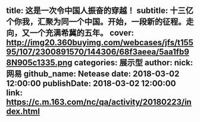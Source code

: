title: 这是一次令中国人振奋的穿越！
subtitle: 十三亿个你我，汇聚为同一个中国。开始，一段新的征程。走向，又一个充满希冀的五年。
cover: http://img20.360buyimg.com/webcases/jfs/t15595/107/2300891570/144306/68f3aeea/5aa1fb98N905c1335.png
categories: 展示型
author:
  nick: 网易
  github_name: Netease
date: 2018-03-02 12:00:00
publishDate: 2018-03-02 12:00:00
link: https://c.m.163.com/nc/qa/activity/20180223/index.html
---